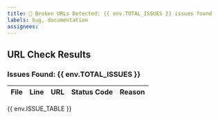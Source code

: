 ```yaml
---
title: 🚨 Broken URLs Detected: {{ env.TOTAL_ISSUES }} issues found
labels: bug, documentation
assignees: 
---
```


## URL Check Results

### Issues Found: {{ env.TOTAL_ISSUES }}

| File | Line | URL | Status Code | Reason |
|------|------|-----|-------------|--------|
{{ env.ISSUE_TABLE }}
